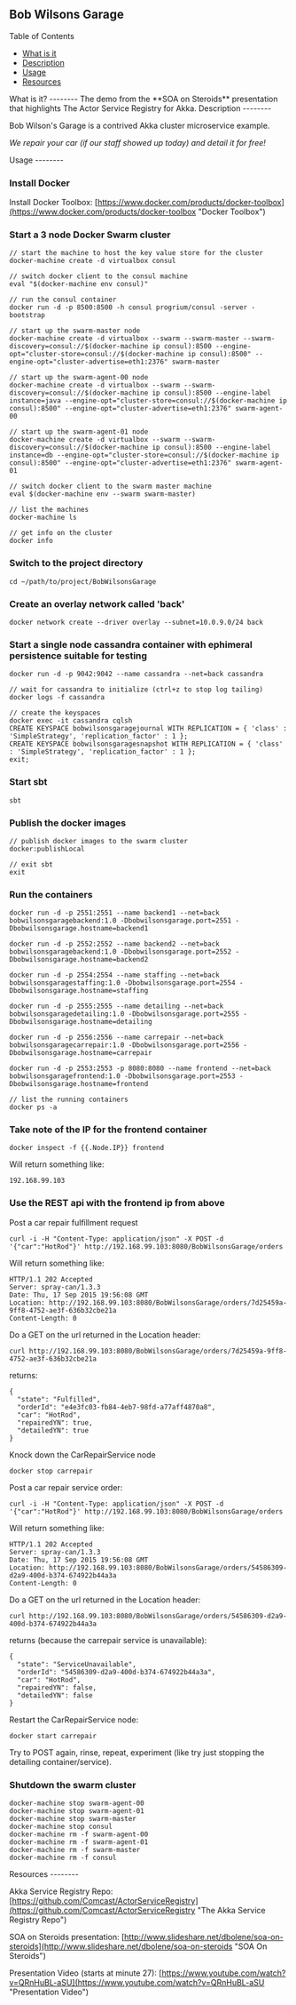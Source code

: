 ## Bob Wilsons Garage ##

Table of Contents

 * [What is it](#what)
 * [Description](#description)
 * [Usage](#usage)
 * [Resources](#resources)

<a name="what">
What is it?
--------
</a>
The demo from the **SOA on Steroids** presentation that highlights The Actor Service Registry for Akka.

<a name="description">
Description
--------
</a>

Bob Wilson's Garage is a contrived Akka cluster microservice example.

*We repair your car (if our staff showed up today) and detail it for free!*

<a name="usage">
Usage
--------
</a>

### Install Docker

Install Docker Toolbox: [https://www.docker.com/products/docker-toolbox](https://www.docker.com/products/docker-toolbox "Docker Toolbox")

### Start a 3 node Docker Swarm cluster

```
// start the machine to host the key value store for the cluster
docker-machine create -d virtualbox consul

// switch docker client to the consul machine
eval "$(docker-machine env consul)"

// run the consul container
docker run -d -p 8500:8500 -h consul progrium/consul -server -bootstrap

// start up the swarm-master node
docker-machine create -d virtualbox --swarm --swarm-master --swarm-discovery=consul://$(docker-machine ip consul):8500 --engine-opt="cluster-store=consul://$(docker-machine ip consul):8500" --engine-opt="cluster-advertise=eth1:2376" swarm-master

// start up the swarm-agent-00 node
docker-machine create -d virtualbox --swarm --swarm-discovery=consul://$(docker-machine ip consul):8500 --engine-label instance=java --engine-opt="cluster-store=consul://$(docker-machine ip consul):8500" --engine-opt="cluster-advertise=eth1:2376" swarm-agent-00

// start up the swarm-agent-01 node
docker-machine create -d virtualbox --swarm --swarm-discovery=consul://$(docker-machine ip consul):8500 --engine-label instance=db --engine-opt="cluster-store=consul://$(docker-machine ip consul):8500" --engine-opt="cluster-advertise=eth1:2376" swarm-agent-01

// switch docker client to the swarm master machine
eval $(docker-machine env --swarm swarm-master)

// list the machines
docker-machine ls

// get info on the cluster
docker info

```

### Switch to the project directory

```
cd ~/path/to/project/BobWilsonsGarage
```

### Create an overlay network called 'back'

```
docker network create --driver overlay --subnet=10.0.9.0/24 back
```

### Start a single node cassandra container with ephimeral persistence suitable for testing

```
docker run -d -p 9042:9042 --name cassandra --net=back cassandra

// wait for cassandra to initialize (ctrl+z to stop log tailing)
docker logs -f cassandra

// create the keyspaces
docker exec -it cassandra cqlsh
CREATE KEYSPACE bobwilsonsgaragejournal WITH REPLICATION = { 'class' : 'SimpleStrategy', 'replication_factor' : 1 };
CREATE KEYSPACE bobwilsonsgaragesnapshot WITH REPLICATION = { 'class' : 'SimpleStrategy', 'replication_factor' : 1 };
exit;
```

### Start sbt 

```
sbt
```

### Publish the docker images 

```
// publish docker images to the swarm cluster
docker:publishLocal

// exit sbt
exit
```

### Run the containers 

```
docker run -d -p 2551:2551 --name backend1 --net=back bobwilsonsgaragebackend:1.0 -Dbobwilsonsgarage.port=2551 -Dbobwilsonsgarage.hostname=backend1

docker run -d -p 2552:2552 --name backend2 --net=back bobwilsonsgaragebackend:1.0 -Dbobwilsonsgarage.port=2552 -Dbobwilsonsgarage.hostname=backend2

docker run -d -p 2554:2554 --name staffing --net=back bobwilsonsgaragestaffing:1.0 -Dbobwilsonsgarage.port=2554 -Dbobwilsonsgarage.hostname=staffing

docker run -d -p 2555:2555 --name detailing --net=back bobwilsonsgaragedetailing:1.0 -Dbobwilsonsgarage.port=2555 -Dbobwilsonsgarage.hostname=detailing

docker run -d -p 2556:2556 --name carrepair --net=back bobwilsonsgaragecarrepair:1.0 -Dbobwilsonsgarage.port=2556 -Dbobwilsonsgarage.hostname=carrepair

docker run -d -p 2553:2553 -p 8080:8080 --name frontend --net=back bobwilsonsgaragefrontend:1.0 -Dbobwilsonsgarage.port=2553 -Dbobwilsonsgarage.hostname=frontend
```

```
// list the running containers
docker ps -a
```


### Take note of the IP for the frontend container
```
docker inspect -f {{.Node.IP}} frontend
```

Will return something like:

```
192.168.99.103
```
### Use the REST api with the frontend ip from above

Post a car repair fulfillment request

```
curl -i -H "Content-Type: application/json" -X POST -d '{"car":"HotRod"}' http://192.168.99.103:8080/BobWilsonsGarage/orders
```

Will return something like:

```
HTTP/1.1 202 Accepted
Server: spray-can/1.3.3
Date: Thu, 17 Sep 2015 19:56:08 GMT
Location: http://192.168.99.103:8080/BobWilsonsGarage/orders/7d25459a-9ff8-4752-ae3f-636b32cbe21a
Content-Length: 0
```

Do a GET on the url returned in the Location header:

```
curl http://192.168.99.103:8080/BobWilsonsGarage/orders/7d25459a-9ff8-4752-ae3f-636b32cbe21a
```

returns:

```
{
  "state": "Fulfilled",
  "orderId": "e4e3fc03-fb84-4eb7-98fd-a77aff4870a8",
  "car": "HotRod",
  "repairedYN": true,
  "detailedYN": true
}
```
Knock down the CarRepairService node

```
docker stop carrepair
```

Post a car repair service order:

```
curl -i -H "Content-Type: application/json" -X POST -d '{"car":"HotRod"}' http://192.168.99.103:8080/BobWilsonsGarage/orders
```

Will return something like:

```
HTTP/1.1 202 Accepted
Server: spray-can/1.3.3
Date: Thu, 17 Sep 2015 19:56:08 GMT
Location: http://192.168.99.103:8080/BobWilsonsGarage/orders/54586309-d2a9-400d-b374-674922b44a3a
Content-Length: 0
```

Do a GET on the url returned in the Location header:

```
curl http://192.168.99.103:8080/BobWilsonsGarage/orders/54586309-d2a9-400d-b374-674922b44a3a
```

returns (because the carrepair service is unavailable):

```
{
  "state": "ServiceUnavailable",
  "orderId": "54586309-d2a9-400d-b374-674922b44a3a",
  "car": "HotRod",
  "repairedYN": false,
  "detailedYN": false
}
```



Restart the CarRepairService node:

```
docker start carrepair
```

Try to POST again, rinse, repeat, experiment (like try just stopping the detailing container/service).

### Shutdown the swarm cluster 

```
docker-machine stop swarm-agent-00
docker-machine stop swarm-agent-01
docker-machine stop swarm-master
docker-machine stop consul
docker-machine rm -f swarm-agent-00
docker-machine rm -f swarm-agent-01
docker-machine rm -f swarm-master
docker-machine rm -f consul
```


<a name="resources">
Resources
--------
</a>

Akka Service Registry Repo: [https://github.com/Comcast/ActorServiceRegistry](https://github.com/Comcast/ActorServiceRegistry "The Akka Service Registry Repo")

SOA on Steroids presentation: [http://www.slideshare.net/dbolene/soa-on-steroids](http://www.slideshare.net/dbolene/soa-on-steroids "SOA On Steroids")

Presentation Video (starts at minute 27): [https://www.youtube.com/watch?v=QRnHuBL-aSU](https://www.youtube.com/watch?v=QRnHuBL-aSU "Presentation Video")
